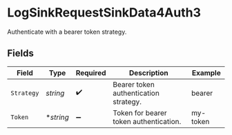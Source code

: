 # LogSinkRequestSinkData4Auth3

Authenticate with a bearer token strategy.


## Fields

| Field                                  | Type                                   | Required                               | Description                            | Example                                |
| -------------------------------------- | -------------------------------------- | -------------------------------------- | -------------------------------------- | -------------------------------------- |
| `Strategy`                             | *string*                               | :heavy_check_mark:                     | Bearer token authentication strategy.  | bearer                                 |
| `Token`                                | **string*                              | :heavy_minus_sign:                     | Token for bearer token authentication. | my-token                               |